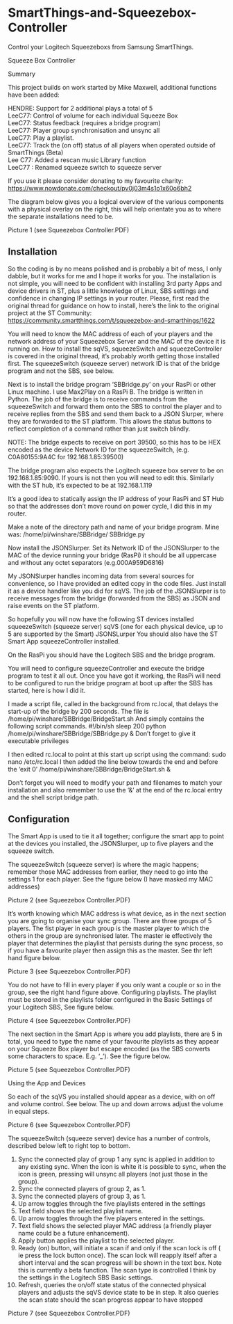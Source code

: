 # SmartThings-and-Squeezebox-Controller
Control your Logitech Squeezeboxs from Samsung SmartThings.

Squeeze Box Controller

Summary

This project builds on work started by Mike Maxwell, additional functions have been added:

HENDRE: Support for 2 additional plays a total of 5   
LeeC77: Control of volume for each individual Squeeze Box  
LeeC77: Status feedback (requires a bridge program)  
LeeC77: Player group synchronisation and unsync all  
LeeC77: Play a playlist.  
LeeC77: Track the (on off) status of all players when operated outside of SmartThings (Beta)  
Lee C77: Added a rescan music Library function  
LeeC77 : Renamed squeeze switch to squeeze server  

If you use it please consider donating to my favourite charity: https://www.nowdonate.com/checkout/pv0j03m4s1o1x60o6bh2

The diagram below gives you a logical overview of the various components with a physical overlay on the right, this will help orientate you as to where the separate installations need to be. 
 

Picture 1 (see Squeezebox Controller.PDF)

## Installation

So the coding is by no means polished and is probably a bit of mess, I only dabble, but it works for me and I hope it works for you.
The installation is not simple, you will need to be confident with installing 3rd party Apps and device drivers in ST, plus a little knowledge of Linux, SBS settings and confidence in changing IP settings in your router.
Please, first read the original thread for guidance on how to install, here’s the link to the original project at the ST Community: https://community.smartthings.com/t/squeezebox-and-smarthings/1622

You will need to know the MAC address of each of your players and the network address of your Squeezebox Server and the MAC of the device it is running on. How to install the sqVS, squeezeSwitch and squeezeController is covered in the original thread, it’s probably worth getting those installed first. The squeezeSwitch (squeeze server) network ID is that of the bridge program and not the SBS, see below.

Next is to install the bridge program ‘SBBridge.py’ on your RasPi or other Linux machine. I use Max2Play on a RasPi B. The bridge is written in Python. The job of the bridge is to receive commands from the squeezeSwitch and forward them onto the SBS to control the player and to receive replies from the SBS and send them back to a JSON Slurper, where they are forwarded to the ST platform. This allows the status buttons to reflect completion of a command rather than just switch blindly.

NOTE: The bridge expects to receive on port 39500, so this has to be HEX encoded as the device Network ID for the squeezeSwitch, (e.g. C0A80155:9A4C for 192.168.1.85:39500)

The bridge program also expects the Logitech squeeze box server to be on 192.168.1.85:9090. If yours is not then you will need to edit this. Similarly with the ST hub, it’s expected to be at 192.168.1.119

It’s a good idea to statically assign the IP address of your RasPi and ST Hub so that the addresses don’t move round on power cycle, I did this in my router.

Make a note of the directory path and name of your bridge program. Mine was:
/home/pi/winshare/SBBridge/ SBBridge.py

Now install the JSONSlurper. Set its Network ID of the JSONSlurper to the MAC of the device running your bridge (RasPi) it should be all uppercase and without any octet separators (e.g.000A959D6816)

My JSONSlurper handles incoming data from several sources for convenience, so I have provided an edited copy in the code files.
Just install it as a device handler like you did for sqVS. 
The job of the JSONSlurper is to receive messages from the bridge (forwarded from the SBS) as JSON and raise events on the ST platform.

So hopefully you will now have the following ST devices installed
    squeezeSwitch (squeeze server)
    sqVS (one for each physical device, up to 5 are supported by the Smart)
    JSONSLurper
You should also have the ST Smart App squeezeController installed.

On the RasPi you should have the Logitech SBS and the bridge program.

You will need to configure squeezeController and execute the bridge program to test it all out.
Once you have got it working, the RasPi will need to be configured to run the bridge program at boot up after the SBS has started, here is how I did it.

I made a script file, called in the background from rc.local, that delays the start-up of the bridge by 200 seconds. The file is /home/pi/winshare/SBBridge/BridgeStart.sh
And simply contains the following script commands.
  #!/bin/sh
  sleep 200
  python /home/pi/winshare/SBBridge/SBBridge.py &
Don’t forget to give it executable privileges

I then edited rc.local to point at this start up script using the command: 
sudo nano /etc/rc.local
I then added the line below towards the end and before the ‘exit 0’
  /home/pi/winshare/SBBridge/BridgeStart.sh &

Don’t forget you will need to modify your path and filenames to match your installation and also remember to use the ‘&’ at the end of the rc.local entry and the shell script bridge path.

## Configuration

The Smart App is used to tie it all together; configure the smart app to point at the devices you installed, the JSONSlurper, up to five players and the squeeze switch.

The squeezeSwitch (squeeze server) is where the magic happens; remember those MAC addresses from earlier, they need to go into the settings 1 for each player. See the figure below (I have masked my MAC addresses)

Picture 2 (see Squeezebox Controller.PDF)
 
It’s worth knowing which MAC address is what device, as in the next section you are going to organise your sync group.
There are three groups of 5 players. The fist player in each group is the master player to which the others in the group are synchronised later. The master ie effectively the player that determines the playlist that persists during the sync process, so if you have a favourite player then assign this as the master.  See thr left hand figure below.
  
Picture 3 (see Squeezebox Controller.PDF)
  
You do not have to fill in every player if you only want a couple or so in the group, see the right hand figure above.
Configuring playlists. The playlist must be stored in the playlists folder configured in the Basic Settings of your Logitech SBS, See figure below.

Picture 4 (see Squeezebox Controller.PDF)

The next section in the Smart App is where you add playlists, there are 5 in total, you need to type the name of your favourite playlists as they appear on your Squeeze Box player but escape encoded (as the SBS converts some characters to space. E.g. ‘_’). See the figure below.
 
Picture 5 (see Squeezebox Controller.PDF)
 
Using the App and Devices

So each of the sqVS you installed should appear as a device, with on off and volume control. See below. The up and down arrows adjust the volume in equal steps.

Picture 6 (see Squeezebox Controller.PDF)
 
The squeezeSwitch (squeeze server) device has a number of controls, described below left to right top to bottom.
  1.	Sync the connected play of group 1 any sync is applied in addition to any existing sync. When the icon is white it is possible to sync, when the icon is green, pressing will unsync all players (not just those in the group).
  2.	Sync the connected players of group 2, as 1.
  3.	Sync the connected players of group 3, as 1.
  4.	Up arrow toggles through the five playlists entered in the settings
  5.	Text field shows the selected playlist name.
  6.	Up arrow toggles through the five players entered in the settings.
  7.	Text field shows the selected player MAC address (a friendly player name could be a future enhancement).
  8.	Apply button applies the playlist to the selected player.
  9.	Ready (on) button, will initiate a scan if and only if the  scan lock is off ( ie press the lock button once). The scan lock will reapply itself after a short interval and the scan progress will be shown in the text box. Note this is currently a beta function. The scan type is controlled I think by the settings in the Logitech SBS Basic settings.
10.	Refresh, queries the on/off state status of the connected physical players and adjusts the sqVS device state to be in step. It also queries the scan state should the scan progress appear to have stopped


Picture 7 (see Squeezebox Controller.PDF)
 
